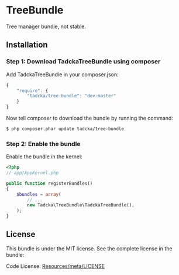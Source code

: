 TreeBundle
==========

Tree manager bundle, not stable.

## Installation

### Step 1: Download TadckaTreeBundle using composer

Add TadckaTreeBundle in your composer.json:

```js
{
    "require": {
        "tadcka/tree-bundle": "dev-master"
    }
}
```

Now tell composer to download the bundle by running the command:

``` bash
$ php composer.phar update tadcka/tree-bundle
```

### Step 2: Enable the bundle

Enable the bundle in the kernel:

``` php
<?php
// app/AppKernel.php

public function registerBundles()
{
    $bundles = array(
        // ...
        new Tadcka\TreeBundle\TadckaTreeBundle(),
    );
}
```

License
-------

This bundle is under the MIT license. See the complete license in the bundle:

Code License:
[Resources/meta/LICENSE](https://github.com/tadcka/TreeBundle/blob/master/Resources/meta/LICENSE)
